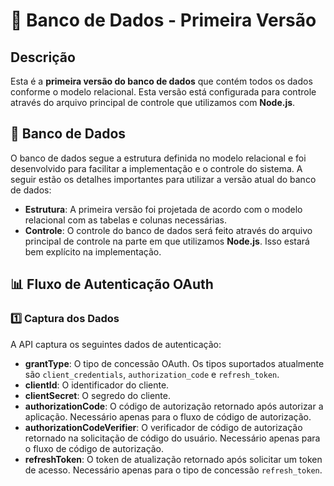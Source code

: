 # 🏦 Banco de Dados - Primeira Versão

## Descrição
Esta é a **primeira versão do banco de dados** que contém todos os dados conforme o modelo relacional. Esta versão está configurada para controle através do arquivo principal de controle que utilizamos com **Node.js**.

## 💾 Banco de Dados

O banco de dados segue a estrutura definida no modelo relacional e foi desenvolvido para facilitar a implementação e o controle do sistema. A seguir estão os detalhes importantes para utilizar a versão atual do banco de dados:

- **Estrutura**: A primeira versão foi projetada de acordo com o modelo relacional com as tabelas e colunas necessárias.
- **Controle**: O controle do banco de dados será feito através do arquivo principal de controle na parte em que utilizamos **Node.js**. Isso estará bem explícito na implementação.

## 📊 Fluxo de Autenticação OAuth

### 1️⃣ **Captura dos Dados**

A API captura os seguintes dados de autenticação:

- **grantType**: O tipo de concessão OAuth. Os tipos suportados atualmente são `client_credentials`, `authorization_code` e `refresh_token`.
- **clientId**: O identificador do cliente.
- **clientSecret**: O segredo do cliente.
- **authorizationCode**: O código de autorização retornado após autorizar a aplicação. Necessário apenas para o fluxo de código de autorização.
- **authorizationCodeVerifier**: O verificador de código de autorização retornado na solicitação de código do usuário. Necessário apenas para o fluxo de código de autorização.
- **refreshToken**: O token de atualização retornado após solicitar um token de acesso. Necessário apenas para o tipo de concessão `refresh_token`.
